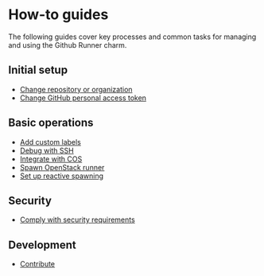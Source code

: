 # How-to guides

The following guides cover key processes and common tasks for managing
and using the Github Runner charm.

## Initial setup
* [Change repository or organization]
* [Change GitHub personal access token]

## Basic operations
* [Add custom labels]
* [Debug with SSH]
* [Integrate with COS]
* [Spawn OpenStack runner]
* [Set up reactive spawning]

## Security
* [Comply with security requirements]

## Development
* [Contribute]

<!--Links-->

[Change repository or organization]: (how-to/change-path.md)
[Change GitHub personal access token]: (how-to/change-token.md)
[Add custom labels]: (how-to/add-custom-labels.md)
[Debug with SSH]: (how-to/debug-with-ssh.md)
[Integrate with COS]: (how-to/integrate-with-cos.md)
[Spawn OpenStack runner]: (how-to/openstack-runner.md)
[Set up reactive spawning]: (how-to/reactive.md)
[Comply with security requirements]: (how-to/comply-security.md)
[Contribute]: (how-to/contribute.md)
